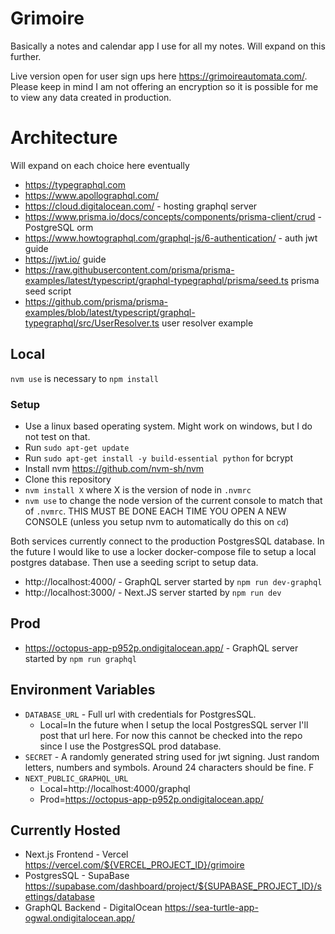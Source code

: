 # Grimoire

Basically a notes and calendar app I use for all my notes. Will expand on this further.

Live version open for user sign ups here https://grimoireautomata.com/. Please keep in mind I am not offering an encryption so it is possible for me to view any data created in production.

# Architecture

Will expand on each choice here eventually

- https://typegraphql.com
- https://www.apollographql.com/
- https://cloud.digitalocean.com/ - hosting graphql server
- https://www.prisma.io/docs/concepts/components/prisma-client/crud - PostgreSQL orm
- https://www.howtographql.com/graphql-js/6-authentication/ - auth jwt guide
- https://jwt.io/ guide
- https://raw.githubusercontent.com/prisma/prisma-examples/latest/typescript/graphql-typegraphql/prisma/seed.ts prisma seed script
- https://github.com/prisma/prisma-examples/blob/latest/typescript/graphql-typegraphql/src/UserResolver.ts user resolver example

## Local

`nvm use` is necessary to `npm install`

### Setup

- Use a linux based operating system. Might work on windows, but I do not test on that.
- Run `sudo apt-get update`
- Run `sudo apt-get install -y build-essential python` for bcrypt
- Install nvm https://github.com/nvm-sh/nvm
- Clone this repository
- `nvm install X` where X is the version of node in `.nvmrc`
- `nvm use` to change the node version of the current console to match that of `.nvmrc`. THIS MUST BE DONE EACH TIME YOU OPEN A NEW CONSOLE (unless you setup nvm to automatically do this on `cd`)

Both services currently connect to the production PostgresSQL database. In the future I would like to use a locker docker-compose file to setup a local postgres database. Then use a seeding script to setup data.

- http://localhost:4000/ - GraphQL server started by `npm run dev-graphql`
- http://localhost:3000/ - Next.JS server started by `npm run dev`

## Prod

- https://octopus-app-p952p.ondigitalocean.app/ - GraphQL server started by `npm run graphql`

## Environment Variables

- `DATABASE_URL` - Full url with credentials for PostgresSQL.
  - Local=In the future when I setup the local PostgresSQL server I'll post that url here. For now this cannot be checked into the repo since I use the PostgresSQL prod database.
- `SECRET` - A randomly generated string used for jwt signing. Just random letters, numbers and symbols. Around 24 characters should be fine. F
- `NEXT_PUBLIC_GRAPHQL_URL`
  - Local=http://localhost:4000/graphql
  - Prod=https://octopus-app-p952p.ondigitalocean.app/

## Currently Hosted

- Next.js Frontend - Vercel https://vercel.com/${VERCEL_PROJECT_ID}/grimoire
- PostgresSQL - SupaBase https://supabase.com/dashboard/project/${SUPABASE_PROJECT_ID}/settings/database
- GraphQL Backend - DigitalOcean https://sea-turtle-app-ogwal.ondigitalocean.app/
